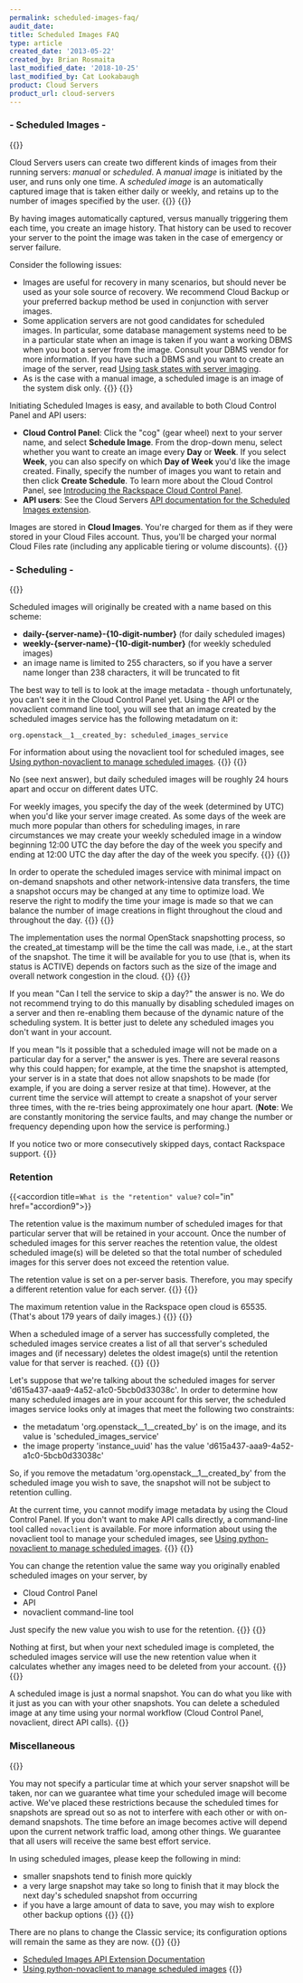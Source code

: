 ```yaml
---
permalink: scheduled-images-faq/
audit_date:
title: Scheduled Images FAQ
type: article
created_date: '2013-05-22'
created_by: Brian Rosmaita
last_modified_date: '2018-10-25'
last_modified_by: Cat Lookabaugh
product: Cloud Servers
product_url: cloud-servers
---
```


### - Scheduled Images -


{{<accordion title="What are Scheduled Images?" col="in" href="accordion1">}}

Cloud Servers users can create two different kinds of images from their
running servers: *manual* or *scheduled*. A *manual image* is initiated
by the user, and runs only one time. A *scheduled image* is an
automatically captured image that is taken either daily or weekly, and
retains up to the number of images specified by the user.
{{</accordion>}}
{{<accordion title="Why would I use Scheduled Images?" col="in" href="accordion2">}}

By having images automatically captured, versus manually triggering them
each time, you create an image history. That history can be used to
recover your server to the point the image was taken in the case of
emergency or server failure.

Consider the following issues:

-   Images are useful for recovery in many scenarios, but should never
    be used as your sole source of recovery. We recommend Cloud Backup
    or your preferred backup method be used in conjunction with
    server images.
-   Some application servers are not good candidates for
    scheduled images. In particular, some database management systems
    need to be in a particular state when an image is taken if you want
    a working DBMS when you boot a server from the image. Consult your
    DBMS vendor for more information. If you have such a DBMS and you
    want to create an image of the server, read [Using task states with
    server
    imaging](/how-to/using-task-states-with-server-imaging).
-   As is the case with a manual image, a scheduled image is an image of
    the system disk only.
{{</accordion>}}
{{<accordion title="How do I use Scheduled Images?" col="in" href="accordion3">}}

Initiating Scheduled Images is easy, and available to both Cloud Control Panel
and API users:

-   **Cloud Control Panel**: Click the "cog" (gear wheel) next to your server
    name, and select **Schedule Image**. From the drop-down menu, select whether
    you want to create an image every **Day** or **Week**.  If you
    select **Week**, you can also specify on which **Day of Week** you'd
    like the image created.  Finally, specify the number of images you
    want to retain and then click **Create Schedule**.  To learn more about
    the Cloud Control Panel, see
    [Introducing the Rackspace Cloud Control Panel](/how-to/introducing-the-rackspace-cloud-control-panel).
-   **API users**: See the Cloud Servers [API documentation for the
    Scheduled Images
    extension](https://docs.rackspace.com/docs/cloud-servers/v2/developer-guide/#enable-scheduled-images).

Images are stored in **Cloud Images**.  You're charged for them as if they were
stored in your Cloud Files account.  Thus, you'll be charged your normal Cloud
Files rate (including any applicable tiering or volume discounts).
{{</accordion>}}

### - Scheduling -

{{<accordion title="How can I tell scheduled images from snapshots I took myself when I look at my image list?" col="in" href="accordion4">}}

Scheduled images will originally be created with a name based on this
scheme:

-   **daily-{server-name}-{10-digit-number}** (for daily
    scheduled images)
-   **weekly-{server-name}-{10-digit-number}** (for weekly
    scheduled images)
-   an image name is limited to 255 characters, so if you have a server
    name longer than 238 characters, it will be truncated to fit

The best way to tell is to look at the image metadata - though
unfortunately, you can't see it in the Cloud Control Panel yet. Using
the API or the novaclient command line tool, you will see that an image
created by the scheduled images service has the following metadatum on
it:

    org.openstack__1__created_by: scheduled_images_service

For information about using the novaclient tool for scheduled images,
see [Using python-novaclient to manage scheduled
images](/how-to/using-python-novaclient-to-manage-scheduled-images).
{{</accordion>}}
{{<accordion title="Is there a minimum or maximum time between scheduled images?" col="in" href="accordion5">}}

No (see next answer), but daily scheduled images will be roughly 24
hours apart and occur on different dates UTC.

For weekly images, you specify the day of the week (determined by UTC)
when you'd like your server image created. As some days of the week are
much more popular than others for scheduling images, in rare
circumstances we may create your weekly scheduled image in a window
beginning 12:00 UTC the day before the day of the week you specify and
ending at 12:00 UTC the day after the day of the week you specify.
{{</accordion>}}
{{<accordion title="Will they occur on the same time each day?" col="in" href="accordion6">}}

In order to operate the scheduled images service with minimal impact on
on-demand snapshots and other network-intensive data transfers, the time
a snapshot occurs may be changed at any time to optimize load.  We
reserve the right to modify the time your image is made so that we can
balance the number of image creations in flight throughout the cloud
and throughout the day.
{{</accordion>}}
{{<accordion title="Will the image created\_at reflect the completion or start time?" col="in" href="accordion7">}}

The implementation uses the normal OpenStack snapshotting process, so
the created\_at timestamp will be the time the call was made, i.e., at
the start of the snapshot.  The time it will be available for you to use
(that is, when its status is ACTIVE) depends on factors such as the size
of the image and overall network congestion in the cloud.
{{</accordion>}}
{{<accordion title="Can I miss a day?" col="in" href="accordion8">}}

If you mean "Can I tell the service to skip a day?" the answer is no. We
do not recommend trying to do this manually by disabling scheduled
images on a server and then re-enabling them because of the dynamic
nature of the scheduling system. It is better just to delete any
scheduled images you don't want in your account.

If you mean "Is it possible that a scheduled image will not be made on a
particular day for a server," the answer is yes. There are several
reasons why this could happen; for example, at the time the snapshot is
attempted, your server is in a state that does not allow snapshots to be
made (for example, if you are doing a server resize at that time).
However, at the current time the service will attempt to create a
snapshot of your server three times, with the re-tries being
approximately one hour apart. (**Note**: We are constantly monitoring
the service faults, and may change the number or frequency depending
upon how the service is performing.)

If you notice two or more consecutively skipped days, contact Rackspace
support.
{{</accordion>}}

### Retention

{{<accordion title=`What is the "retention" value?` col="in" href="accordion9">}}

The retention value is the maximum number of scheduled images for that
particular server that will be retained in your account.  Once the
number of scheduled images for this server reaches the retention value,
the oldest scheduled image(s) will be deleted so that the total number
of scheduled images for this server does not exceed the retention value.

The retention value is set on a per-server basis. Therefore, you may
specify a different retention value for each server.
{{</accordion>}}
{{<accordion title="What is the maximum retention value?" col="in" href="accordion10">}}

The maximum retention value in the Rackspace open cloud is 65535.
(That's about 179 years of daily images.)
{{</accordion>}}
{{<accordion title="When does automatic deletion occur?" col="in" href="accordion11">}}

When a scheduled image of a server has successfully completed, the
scheduled images service creates a list of all that server's scheduled
images and (if necessary) deletes the oldest image(s) until the
retention value for that server is reached.
{{</accordion>}}
{{<accordion title="What if I don't want certain images automatically deleted?" col="in" href="accordion12">}}

Let's suppose that we're talking about the scheduled images for server
'd615a437-aaa9-4a52-a1c0-5bcb0d33038c'. In order to determine how many
scheduled images are in your account for this server, the scheduled
images service looks only at images that meet the following two
constraints:

-   the metadatum 'org.openstack\_\_1\_\_created\_by' is on the image,
    and its value is 'scheduled\_images\_service'
-   the image property 'instance\_uuid' has the value
    'd615a437-aaa9-4a52-a1c0-5bcb0d33038c'

So, if you remove the metadatum 'org.openstack\_\_1\_\_created\_by' from
the scheduled image you wish to save, the snapshot will not be subject
to retention culling.

At the current time, you cannot modify image metadata by using the Cloud
Control Panel. If you don't want to make API calls directly, a
command-line tool called `novaclient` is available. For more information
about using the novaclient tool to manage your scheduled images, see
[Using python-novaclient to manage scheduled
images](/how-to/using-python-novaclient-to-manage-scheduled-images).
{{</accordion>}}
{{<accordion title="How can I change the retention value on my server?" col="in" href="accordion13">}}

You can change the retention value the same way you originally enabled
scheduled images on your server, by

-   Cloud Control Panel
-   API
-   novaclient command-line tool

Just specify the new value you wish to use for the retention.
{{</accordion>}}
{{<accordion title="What happens to the scheduled images in my account when I change the retention value?" col="in" href="accordion14">}}

Nothing at first, but when your next scheduled image is completed, the
scheduled images service will use the new retention value when it
calculates whether any images need to be deleted from your account.
{{</accordion>}}
{{<accordion title="What if I want to delete a scheduled image right away?" col="in" href="accordion15">}}

A scheduled image is just a normal snapshot. You can do what you like
with it just as you can with your other snapshots. You can delete a
scheduled image at any time using your normal workflow (Cloud Control Panel,
novaclient, direct API calls).
{{</accordion>}}

### Miscellaneous

{{<accordion title="Can I schedule when my image starts or completes?" col="in" href="accordion16">}}

You may not specify a particular time
at which your server snapshot will be taken, nor can we guarantee what
time your scheduled image will become active. We've placed these
restrictions because the scheduled times for snapshots are spread out so
as not to interfere with each other or with on-demand snapshots. The
time before an image becomes active will depend upon the current network
traffic load, among other things. We guarantee that all users will
receive the same best effort service.

In using scheduled images, please keep the following in mind:

-   smaller snapshots tend to finish more quickly
-   a very large snapshot may take so long to finish that it may block
    the next day's scheduled snapshot from occurring
-   if you have a large amount of data to save, you may wish to explore
    other backup options
{{</accordion>}}
{{<accordion title="A service similar to scheduled images exists in the Classic Rackspace Cloud. Will the Classic service stay the same, or will it change to work like scheduled images in the Rackspace Open Cloud?" col="in" href="accordion17">}}

There are no plans to change the Classic service; its configuration
options will remain the same as they are now.
{{</accordion>}}
{{<accordion title="Where can I get more information about Scheduled Images?" col="in" href="accordion18">}}

-   [Scheduled Images API Extension
    Documentation](https://docs.rackspace.com/docs/cloud-servers/v2/developer-guide/#enable-scheduled-images)
-   [Using python-novaclient to manage scheduled
    images](/how-to/using-python-novaclient-to-manage-scheduled-images)
{{</accordion>}}
